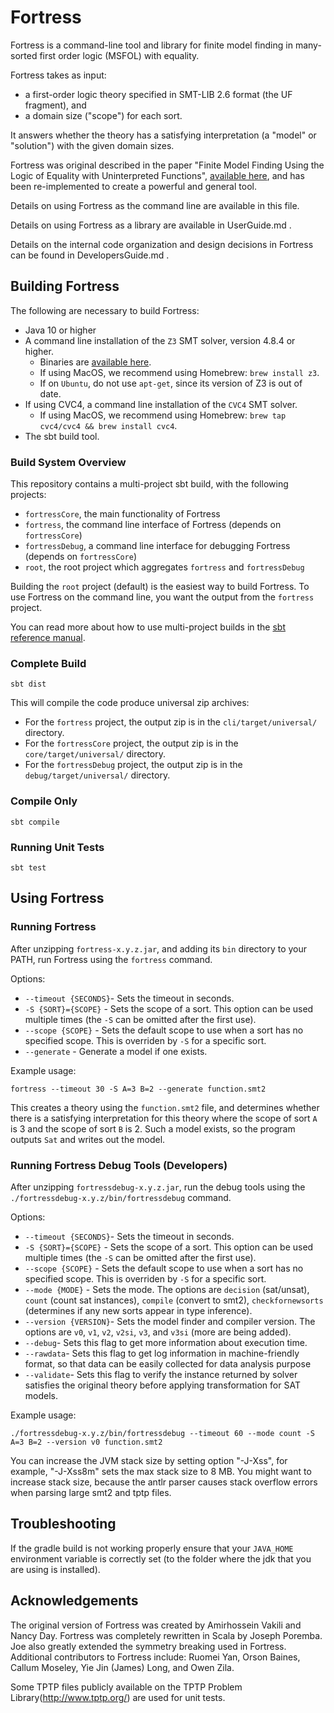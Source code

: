 # Fortress

Fortress is a command-line tool and library for finite model finding in many-sorted first order logic (MSFOL) with equality.

Fortress takes as input:
* a first-order logic theory specified in SMT-LIB 2.6 format (the UF fragment), and
* a domain size ("scope") for each sort.

It answers whether the theory has a satisfying interpretation (a "model" or "solution") with the given domain sizes.

Fortress was original described in the paper "Finite Model Finding Using the Logic of Equality with Uninterpreted Functions", [available here](https://cs.uwaterloo.ca/~nday/pdf/refereed/2016-VaDa-fm.pdf), and has been re-implemented to create a powerful and general tool.  

Details on using Fortress as the command line are available in this file.

Details on using  Fortress as a library are available in UserGuide.md .  

Details on the internal code organization and design decisions in Fortress can be found in DevelopersGuide.md .

## Building Fortress
The following are necessary to build Fortress:
* Java 10 or higher
* A command line installation of the `Z3` SMT solver, version 4.8.4 or higher.
    * Binaries are [available here](https://github.com/Z3Prover/z3/releases).
    * If using MacOS, we recommend using Homebrew: `brew install z3`.
    * If on `Ubuntu`, do not use `apt-get`, since its version of Z3 is out of date.
* If using CVC4, a command line installation of the `CVC4` SMT solver.
    * If using MacOS, we recommend using Homebrew: `brew tap cvc4/cvc4 && brew install cvc4`.
* The sbt build tool.

### Build System Overview
This repository contains a multi-project sbt build, with the following projects:
* `fortressCore`, the main functionality of Fortress
* `fortress`, the command line interface of Fortress (depends on `fortressCore`)
* `fortressDebug`, a command line interface for debugging Fortress (depends on `fortressCore`)
* `root`, the root project which aggregates `fortress` and `fortressDebug`

Building the `root` project (default) is the easiest way to build Fortress.
To use Fortress on the command line, you want the output from the `fortress` project.

You can read more about how to use multi-project builds in the [sbt reference manual](https://www.scala-sbt.org/1.x/docs/index.html).

### Complete Build
```
sbt dist
```
This will compile the code produce universal zip archives:
* For the `fortress` project, the output zip is in the `cli/target/universal/` directory.
* For the `fortressCore` project, the output zip is in the `core/target/universal/` directory.
* For the `fortressDebug` project, the output zip is in the `debug/target/universal/` directory.

### Compile Only
```
sbt compile
```

### Running Unit Tests
```
sbt test
```

## Using Fortress


### Running Fortress
After unzipping `fortress-x.y.z.jar`, and adding its `bin` directory to your PATH, run Fortress using the `fortress` command.

Options:
* `--timeout {SECONDS}`- Sets the timeout in seconds.
* `-S {SORT}={SCOPE}` - Sets the scope of a sort. This option can be used multiple times (the `-S` can be omitted after the first use).
* `--scope {SCOPE}` - Sets the default scope to use when a sort has no specified scope. This is overriden by `-S` for a specific sort.
* `--generate` - Generate a model if one exists.

Example usage:
```
fortress --timeout 30 -S A=3 B=2 --generate function.smt2
```
This creates a theory using the `function.smt2` file, and determines whether there is a satisfying interpretation for this theory where the scope of sort `A` is 3 and the scope of sort `B` is 2.
Such a model exists, so the program outputs `Sat` and writes out the model.

### Running Fortress Debug Tools (Developers)
After unzipping `fortressdebug-x.y.z.jar`, run the debug tools using the `./fortressdebug-x.y.z/bin/fortressdebug` command.

Options:
* `--timeout {SECONDS}`- Sets the timeout in seconds.
* `-S {SORT}={SCOPE}` - Sets the scope of a sort. This option can be used multiple times (the `-S` can be omitted after the first use).
* `--scope {SCOPE}` - Sets the default scope to use when a sort has no specified scope. This is overriden by `-S` for a specific sort.
* `--mode {MODE}` - Sets the mode. The options are `decision` (sat/unsat), `count` (count sat instances), `compile` (convert to smt2), `checkfornewsorts` (determines if any new sorts appear in type inference).
* `--version {VERSION}`- Sets the model finder and compiler version. The options are `v0`, `v1`, `v2`, `v2si`, `v3`, and `v3si` (more are being added).
* `--debug`- Sets this flag to get more information about execution time.
* `--rawdata`- Sets this flag to get log information in machine-friendly format, so that data can be easily collected for data analysis purpose
* `--validate`- Sets this flag to verify the instance returned by solver satisfies the original theory before applying transformation for SAT models.

Example usage:
```
./fortressdebug-x.y.z/bin/fortressdebug --timeout 60 --mode count -S A=3 B=2 --version v0 function.smt2
```

You can increase the JVM stack size by setting option "-J-Xss<size>", for example, "-J-Xss8m" sets the max stack size to 8 MB. You might want to increase stack size, because the antlr parser causes stack overflow errors when parsing large smt2 and tptp files.
    
## Troubleshooting

If the gradle build is not working properly ensure that your `JAVA_HOME` environment variable is correctly set (to the folder where the jdk that you are using is installed).

## Acknowledgements

The original version of Fortress was created by Amirhossein Vakili and Nancy Day.  Fortress was completely rewritten in Scala by Joseph Poremba.  Joe also greatly extended the symmetry breaking used in Fortress.  Additional contributors to Fortress include: Ruomei Yan, Orson Baines, Callum Moseley, Yie Jin (James) Long, and Owen Zila.
   
Some TPTP files publicly available on the TPTP Problem Library(http://www.tptp.org/) are used for unit tests.
